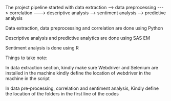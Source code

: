 The project pipeline started with
data extraction --> data preprocessing ---> correlation ---> descriptive analysis --> sentiment analysis --> predictive analysis

Data extraction, data preprocessing and correlation are done using Python

Descriptive analysis and predictive analytics are done using SAS EM

Sentiment analysis is done using R


Things to take note:

In data extraction section,
kindly make sure Webdriver and Selenium are installed in the machine
kindly define the location of webdriver in the machine in the script

In data pre-processing, correlation and sentiment analysis,
Kindly define the location of the folders in the first line of the codes
